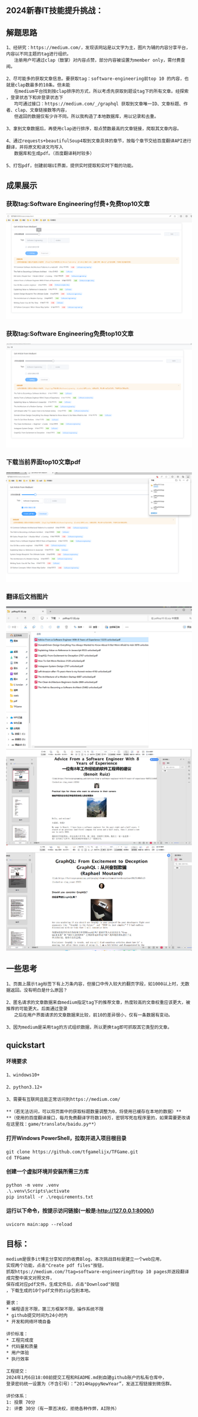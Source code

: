 ## 2024新春IT技能提升挑战：

## 解题思路
```
1、经研究：https://medium.com/，发现该网站是以文字为主，图片为辅的内容分享平台，内容以不同主题的tag进行组织。
   注册用户可通过clap（鼓掌）对内容点赞，部分内容被设置为member only，需付费查阅。
   
2、尽可能多的获取文章信息。要获取tag：software-engineering前top 10 的内容，也就是clap数最多的10条。但未能
   在medium平台找到按clap排序的方式，所以考虑先获取到题设tag下的所有文章。经探索 ，登录状态下和非登录状态下
   均可通过接口：https://medium.com/_/graphql 获取到文章唯一ID、文章标题、作者、clap、文章链接数等内容，
   但返回的数据仅有少许不同。所以我构造了本地数据库，用以记录和去重。
   
3、拿到文章数据后，再使用clap进行排序，取点赞数最高的文章链接，爬取其文章内容。

4、通过requests+beautifulSoup4取到文章具体的章节，按每个章节交给百度翻译API进行翻译，并将原文和译文均写入
   数据库和生成pdf。（百度翻译耗时较多）

5、打包pdf，创建前端UI界面，提供实时提取和实时下载的功能。

```
## 成果展示
### 获取tag:Software Engineering付费+免费top10文章
![img_4.png](img_4.png)

### 获取tag:Software Engineering免费top10文章
![img_3.png](img_3.png)

### 下载当前界面top10文章pdf
![img_5.png](img_5.png)

### 翻译后文档图片
![img_7.png](img_7.png)
![img_6.png](img_6.png)
![img_8.png](img_8.png)

## 一些思考
```
1、页面上展示tag标签下有上万条内容，但接口中传入较大的翻页字段，如1000以上时，无数据返回。没有明白是什么原因？

2、匿名请求的文章数据来自medium指定tag下的推荐文章，热度较高的文章权重应该更大，被推荐的可能更大。后面通过登录
   之后在用户界面请求的文章数据来比较，前10的差异很小，仅有一条数据有变动。

3、因为medium是采用tag的方式组织数据，所以更换tag即可抓取其它类型的文章。

```

## quickstart

#### 环境要求

```
1、windows10+

2、python3.12+

3、需要有互联网且能正常访问到https://medium.com/

**（若无法访问，可以将页面中的获取标题数量调整为0，将使用已缓存在本地的数据）**
**（使用的百度翻译接口，每月免费翻译字符数100万，密钥写死在程序里的，如果需要更改请在这里找：game/translate/baidu.py**）
```

#### 打开Windows PowerShell，拉取并进入项目根目录
```
git clone https://github.com/tfgamelijx/TFGame.git
cd TFGame
```

#### 创建一个虚拟环境并安装所需三方库
```
python -m venv .venv
.\.venv\Scripts\activate
pip install -r .\requirements.txt
```

#### 运行以下命令，按提示访问链接(一般是:http://127.0.0.1:8000/)

```
uvicorn main:app --reload
```

## 目标：

```
medium是很多it博主分享知识的收费Blog，本次挑战目标是建立一个web应用，
实现两个功能，点击"Create pdf files"按钮，
抓取https://medium.com/?tag=software-engineering的top 10 pages并逐段翻译成完整中英文对照文件，
保存成对应pdf文件。生成文件后，点击"Download"按钮
，下载生成的10个pdf文件的zip包到本地。

要求：
* 编程语言不限，第三方框架不限，操作系统不限
* github提交时间为24小时内
* 开发和网络环境自备

评价标准：
* 工程完成度
* 代码量和质量
* 用户体验
* 执行效率

工程提交：
2024年1月6日18:00前提交工程和README.md到自建github账户的私有仓库中，
登录密码统一设置为（不含引号）：“2014HappyNewYear”，发送工程链接到微信群。

评价体系：
1: 投票 70分
2: 评委 30分（有一票否决权，拒绝各种作弊，AI除外）
```
